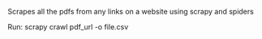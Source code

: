 Scrapes all the pdfs from any links on a website using scrapy and spiders


Run: scrapy crawl pdf_url -o file.csv
